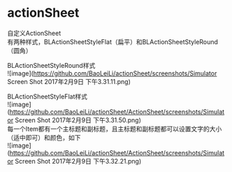 # actionSheet
自定义ActionSheet<br>
有两种样式，BLActionSheetStyleFlat（扁平）和BLActionSheetStyleRound（圆角）<br>

BLActionSheetStyleRound样式<br>
![image](https://github.com/BaoLeiLi/actionSheet/screenshots/Simulator Screen Shot 2017年2月9日 下午3.31.11.png)

BLActionSheetStyleFlat样式<br>
![image](https://github.com/BaoLeiLi/actionSheet/ActionSheet/screenshots/Simulator Screen Shot 2017年2月9日 下午3.31.50.png)
<br>
每一个Item都有一个主标题和副标题，且主标题和副标题都可以设置文字的大小（适中即可）和颜色，如下<br>
![image](https://github.com/BaoLeiLi/actionSheet/ActionSheet/screenshots/Simulator Screen Shot 2017年2月9日 下午3.32.21.png)
